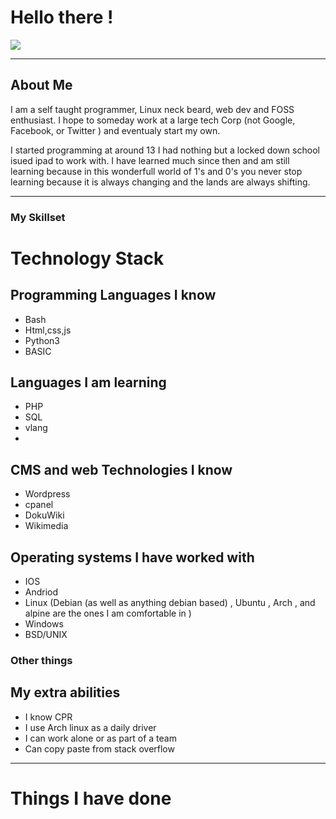 <h1>Hello there !</h1>
<img src="https://github-readme-stats.vercel.app/api?username=z3r0n3t&show_icons=true&title_color=ffffff&icon_color=bb2acf&text_color=daf7dc&bg_color=191919">
<hr>
<h2>About Me</h2>
I am a self taught programmer, Linux neck beard, web dev and FOSS enthusiast. I hope to someday work at a large tech Corp (not Google, Facebook, or Twitter ) and eventualy start my own.

I started programming at around 13 I had nothing but a locked down school isued ipad to work with. I have learned much since then and am still learning because in this wonderfull world of 1's and 0's you never stop learning because it is always changing and the lands are always shifting.
<hr>

<h3>My Skillset</h3>

<h1>Technology Stack</h1>

## Programming Languages I know
- Bash 
- Html,css,js 
- Python3 
- BASIC 

## Languages I am learning 
- PHP 
- SQL
- vlang 
- 
## CMS and web Technologies I know
- Wordpress
- cpanel
- DokuWiki
- Wikimedia

## Operating systems I have worked with
- IOS 
- Andriod 
- Linux (Debian (as well as anything debian based) , Ubuntu , Arch , and alpine are the ones I am comfortable in ) 
- Windows 
- BSD/UNIX

<h3>Other things</h3>

## My extra abilities
- I know CPR 
- I use Arch linux as a daily driver 
- I can work alone or as part of a team 
- Can copy paste from stack overflow 


<hr>
  <h1>Things I have done</h1>
  
